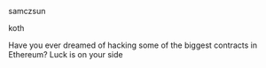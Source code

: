 samczsun

koth

Have you ever dreamed of hacking some of the biggest contracts in Ethereum? Luck is on your side
